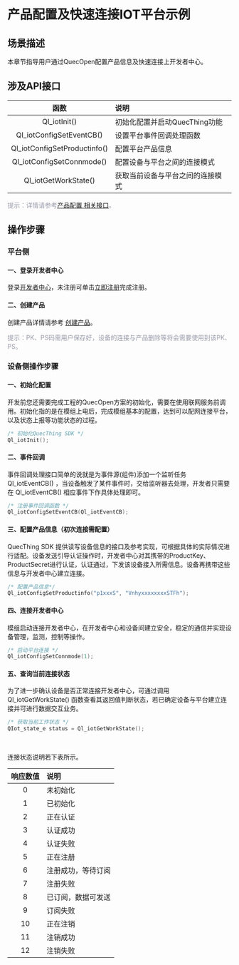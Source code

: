 # 产品配置及快速连接IOT平台示例


## __场景描述__
本章节指导用户通过QuecOpen配置产品信息及快速连接上开发者中心。

## __涉及API接口__

 |             函数             | 说明                             |
 | :--------------------------: | :------------------------------- |
 |         Ql_iotInit()         | 初始化配置并启动QuecThing功能    |
 |   Ql_iotConfigSetEventCB()   | 设置平台事件回调处理函数         |
 | Ql_iotConfigSetProductinfo() | 配置平台产品信息                 |
 |  Ql_iotConfigSetConnmode()   | 配置设备与平台之间的连接模式     |
 |     Ql_iotGetWorkState()     | 获取当前设备与平台之间的连接模式 |

<span style='color:#999AAA'>提示：详情请参考[产品配置 相关接口](/deviceDevelop/DeviceAccessPlan/cellular/QuecOpen/api/cellular-quecopen-api-02)。</span>


## __操作步骤__
### __平台侧__
#### __一、登录开发者中心__
登录<a href="https://iot.quectelcn.com" target="_blank">开发者中心</a>，未注册可单击<a href="https://iot.quectelcn.com/registerType" target="_blank">立即注册</a>完成注册。

#### __二、创建产品__
<!-- 创建产品是产品开发流程的第一步，产品是开发者中心定义一类设备的抽象描述，用于对同类设备进行管理。例如您有一台具备LTE联网能力的香薰机，需要接入开发者中心完成设备监控，则您可以定义它为一个产品：“智能香薰机”产品。

<a data-fancybox title="img" href="/zh/deviceDevelop/develop/Connect_cloud/Example-02.png">![img](/zh/deviceDevelop/develop/Connect_cloud/Example-02.png)</a> -->

创建产品详情请参考 [创建产品](/deviceDevelop/DeviceAccessPlan/speediness-01)。

<span style="color:#999AAA">提示：PK、PS码需用户保存好，设备的连接与产品删除等将会需要使用到该PK、PS。</span>

### __设备侧操作步骤__
#### __一、初始化配置__
开发前您还需要完成工程的QuecOpen方案的初始化，需要在使用联网服务前调用。初始化指的是在模组上电后，完成模组基本的配置，达到可以配网连接平台，以及状态上报等功能状态的过程。
```c
/* 初始化QuecThing SDK */
Ql_iotInit();
```
#### __二、事件回调__
事件回调处理接口简单的说就是为事件源(组件)添加一个监听任务 Ql_iotEventCB() ，当设备触发了某件事件时，交给监听器去处理，开发者只需要在 Ql_iotEventCB() 相应事件下作具体处理即可。

```c
/* 注册事件回调函数 */
Ql_iotConfigSetEventCB(Ql_iotEventCB);
```
#### __三、配置产品信息（初次连接需配置）__

QuecThing SDK 提供读写设备信息的接口及参考实现，可根据具体的实际情况进行适配。设备发送引导认证操作时，开发者中心对其携带的ProductKey、ProductSecret进行认证，认证通过，下发该设备接入所需信息。设备再携带这些信息与开发者中心建立连接。
```c
/* 配置产品信息*/
Ql_iotConfigSetProductinfo("p1xxxS", "VnhyxxxxxxxxSTFh");
```


#### __四、连接开发者中心__
模组启动连接开发者中心，在开发者中心和设备间建立安全，稳定的通信并实现设备管理，监测，控制等操作。
 ```c
/* 启动平台连接 */
Ql_iotConfigSetConnmode(1);
```

#### __五、查询当前连接状态__

为了进一步确认设备是否正常连接开发者中心，可通过调用 Ql_iotGetWorkState() 函数查看其返回值判断状态，若已确定设备与平台建立连接并可进行数据交互业务。

```c
/* 获取当前工作状态 */
QIot_state_e status = Ql_iotGetWorkState();
```

<br>

连接状态说明若下表所示。

| 响应数值 | 说明               |
| :------: | :----------------- |
|    0     | 未初始化           |
|    1     | 已初始化           |
|    2     | 正在认证           |
|    3     | 认证成功           |
|    4     | 认证失败           |
|    5     | 正在注册           |
|    6     | 注册成功，等待订阅 |
|    7     | 注册失败           |
|    8     | 已订阅，数据可发送 |
|    9     | 订阅失败           |
|    10    | 正在注销           |
|    11    | 注销成功           |
|    12    | 注销失败           |

   

